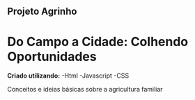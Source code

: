 ## Projeto Agrinho ##

# Do Campo a Cidade: Colhendo Oportunidades #

**Criado utilizando:**
 -Html 
 -Javascript
 -CSS

Conceitos e ideias básicas sobre a agricultura familiar